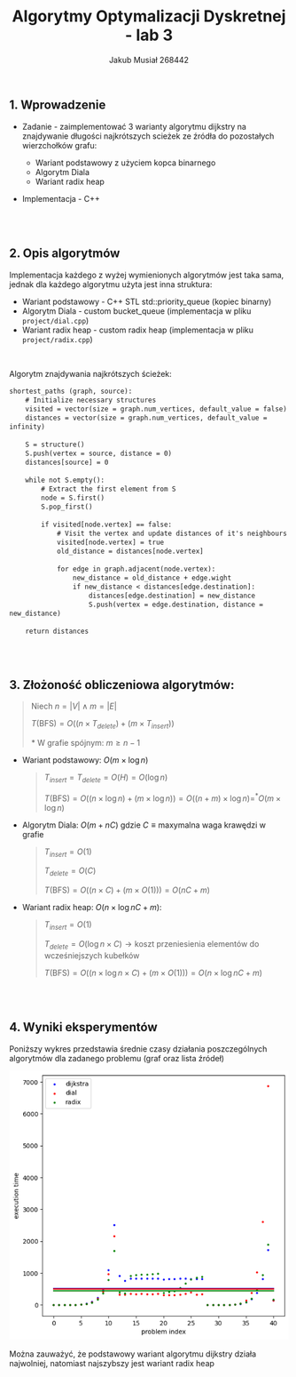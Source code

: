 <script type="text/javascript"
  src="https://cdnjs.cloudflare.com/ajax/libs/mathjax/2.7.0/MathJax.js?config=TeX-AMS_CHTML">
</script>
<script type="text/x-mathjax-config">
  MathJax.Hub.Config({
    tex2jax: {
      inlineMath: [['$','$'], ['\\(','\\)']],
      processEscapes: true},
      jax: ["input/TeX","input/MathML","input/AsciiMath","output/CommonHTML"],
      extensions: ["tex2jax.js","mml2jax.js","asciimath2jax.js","MathMenu.js","MathZoom.js","AssistiveMML.js", "[Contrib]/a11y/accessibility-menu.js"],
      TeX: {
      extensions: ["AMSmath.js","AMSsymbols.js","noErrors.js","noUndefined.js"],
      equationNumbers: {
      autoNumber: "AMS"
      }
    }
  });
</script>

<div align="center">

# Algorytmy Optymalizacji Dyskretnej - lab 3

Jakub Musiał 268442

<div align="left">

<br />

## 1. Wprowadzenie

* Zadanie - zaimplementować 3 warianty algorytmu dijkstry na znajdywanie długości najkrótszych scieżek ze źródła do pozostałych wierzchołków grafu:
  * Wariant podstawowy z użyciem kopca binarnego
  * Algorytm Diala
  * Wariant radix heap

* Implementacja - C++

<br />
<br />

## 2. Opis algorytmów

Implementacja każdego z wyżej wymienionych algorytmów jest taka sama, jednak dla każdego algorytmu użyta jest inna struktura:

* Wariant podstawowy - C++ STL std::priority_queue (kopiec binarny)
* Algorytm Diala - custom bucket_queue (implementacja w pliku `project/dial.cpp`)
* Wariant radix heap - custom radix heap (implementacja w pliku `project/radix.cpp`)

<br />

Algorytm znajdywania najkrótszych ścieżek:

```
shortest_paths (graph, source):
    # Initialize necessary structures
    visited = vector(size = graph.num_vertices, default_value = false)
    distances = vector(size = graph.num_vertices, default_value = infinity)

    S = structure()
    S.push(vertex = source, distance = 0)
    distances[source] = 0

    while not S.empty():
        # Extract the first element from S
        node = S.first()
        S.pop_first()

        if visited[node.vertex] == false:
            # Visit the vertex and update distances of it's neighbours
            visited[node.vertex] = true
            old_distance = distances[node.vertex]

            for edge in graph.adjacent(node.vertex):
                new_distance = old_distance + edge.wight
                if new_distance < distances[edge.destination]:
                    distances[edge.destination] = new_distance
                    S.push(vertex = edge.destination, distance = new_distance)

    return distances
```

<br />
<br />

## 3. Złożoność obliczeniowa algorytmów:

> Niech $n = |V| \land m = |E|$
>
> $T(\text{BFS}) = O((n \times T_{delete}) + (m \times T_{insert}))$
>
> \* $\text{W grafie spójnym: } m \geq n - 1$

* Wariant podstawowy: $O(m \times \log{n})$

    > $T_{insert} = T_{delete} = O(H) = O(\log{n})$
    > 
    > $T(\text{BFS}) = O((n \times \log{n}) + (m \times \log{n})) = O((n + m) \times \log{n}) =^* O(m \times \log{n})$

* Algorytm Diala: $O(m + nC)$ gdzie $C \equiv \text{maxymalna waga krawędzi w grafie}$

    > $T_{insert} = O(1)$
    > 
    > $T_{delete} = O(C)$
    > 
    > $T(\text{BFS}) = O((n \times C) + (m \times O(1))) = O(nC + m)$

* Wariant radix heap: $O(n \times \log{nC} + m)$: 

    > $T_{insert} = O(1)$
    > 
    > $T_{delete} = O(\log{n \times C}) \rightarrow \text{koszt przeniesienia elementów do wcześniejszych kubełków}$
    > 
    > $T(\text{BFS}) = O((n \times \log{n \times C}) + (m \times O(1))) = O(n \times \log{nC} + m)$

<br />
<br />

## 4. Wyniki eksperymentów

Poniższy wykres przedstawia średnie czasy działania poszczególnych algorytmów dla zadanego problemu (graf oraz lista źródeł)

<div align="center">

![](project/data/report/time.png)

<div align="left">

Można zauważyć, że podstawowy wariant algorytmu dijkstry działa najwolniej, natomiast najszybszy jest wariant radix heap